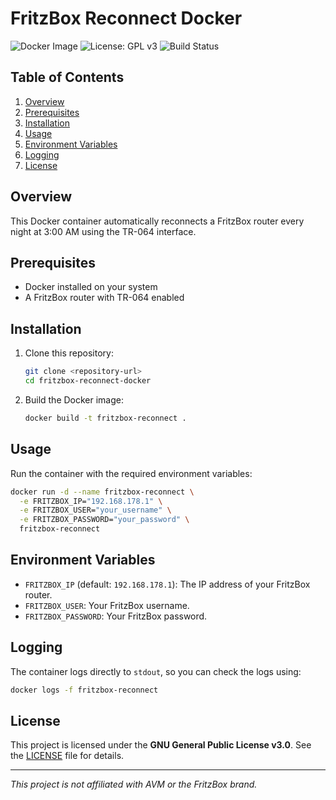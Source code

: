 # FritzBox Reconnect Docker

![Docker Image](https://img.shields.io/badge/docker-ready-blue)
![License: GPL v3](https://img.shields.io/badge/license-GPL%20v3-blue)
![Build Status](https://img.shields.io/github/actions/workflow/status/your-repo/fritzbox-reconnect-docker/build.yml)

## Table of Contents
1. [Overview](#overview)
2. [Prerequisites](#prerequisites)
3. [Installation](#installation)
4. [Usage](#usage)
5. [Environment Variables](#environment-variables)
6. [Logging](#logging)
7. [License](#license)

## Overview
This Docker container automatically reconnects a FritzBox router every night at 3:00 AM using the TR-064 interface.

## Prerequisites
- Docker installed on your system
- A FritzBox router with TR-064 enabled

## Installation
1. Clone this repository:
   ```sh
   git clone <repository-url>
   cd fritzbox-reconnect-docker
   ```
2. Build the Docker image:
   ```sh
   docker build -t fritzbox-reconnect .
   ```

## Usage
Run the container with the required environment variables:
```sh
docker run -d --name fritzbox-reconnect \
  -e FRITZBOX_IP="192.168.178.1" \
  -e FRITZBOX_USER="your_username" \
  -e FRITZBOX_PASSWORD="your_password" \
  fritzbox-reconnect
```

## Environment Variables
- `FRITZBOX_IP` (default: `192.168.178.1`): The IP address of your FritzBox router.
- `FRITZBOX_USER`: Your FritzBox username.
- `FRITZBOX_PASSWORD`: Your FritzBox password.

## Logging
The container logs directly to `stdout`, so you can check the logs using:
```sh
docker logs -f fritzbox-reconnect
```

## License
This project is licensed under the **GNU General Public License v3.0**. See the [LICENSE](LICENSE) file for details.

---

*This project is not affiliated with AVM or the FritzBox brand.*

